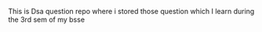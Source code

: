 This is Dsa question repo where i stored those question which I learn during the 3rd sem of my bsse
